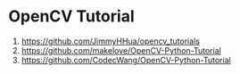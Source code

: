 # OpenCV Tutorial

1. https://github.com/JimmyHHua/opencv_tutorials
2. https://github.com/makelove/OpenCV-Python-Tutorial
3. https://github.com/CodecWang/OpenCV-Python-Tutorial